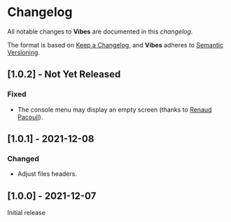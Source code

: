 # Changelog
All notable changes to **Vibes** are documented in this *changelog*.

The format is based on [Keep a Changelog](https://keepachangelog.com/en/1.0.0/), and **Vibes** adheres to [Semantic Versioning](https://semver.org/spec/v2.0.0.html).

## [1.0.2] - Not Yet Released

### Fixed
- The console menu may display an empty screen (thanks to [Renaud Pacouil](https://www.laboiteare.fr)).

## [1.0.1] - 2021-12-08

### Changed
- Adjust files headers.

## [1.0.0] - 2021-12-07

Initial release